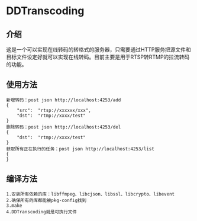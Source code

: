 # DDTranscoding
## 介绍
这是一个可以实现在线转码的转格式的服务器，只需要通过HTTP服务把源文件和目标文件设定好就可以实现在线转码。目前主要是用于RTSP转RTMP的拉流转码的功能。
## 使用方法

```
新增转码：post json http://localhost:4253/add
{
	"src":	"rtsp://xxxxxx/xxx",
	"dst":	"rtmp://xxxx/test"
}
删除转码：post json http://localhost:4253/del
{
	"dst":	"rtmp://xxxx/test"
}
获取所有正在执行的任务：post json http://localhost:4253/list
{
}
```

## 编译方法

```
1.安装所有依赖的库：libffmpeg、libcjson、libssl、libcrypto、libevent
2.确保所有的库都能被pkg-config找到
3.make
4.DDTranscoding就是可执行文件
```